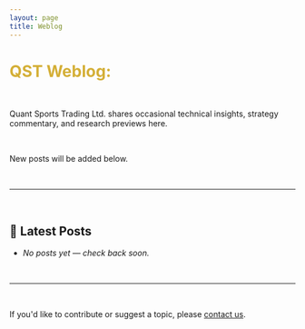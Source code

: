```yaml
---
layout: page
title: Weblog
---
```


<h1 class="text-4xl font-bold mb-4" style="color: #D4AF37;">QST Weblog:</h1>

<br>

Quant Sports Trading Ltd. shares occasional technical insights, strategy commentary, and research previews here.

<br>

New posts will be added below.

<br>

---

<br>

## 📝 Latest Posts

<div class="mt-6 mb-10">

- *No posts yet — check back soon.*

</div>

<br>

---

<br>

If you'd like to contribute or suggest a topic, please [contact us](/contact).
